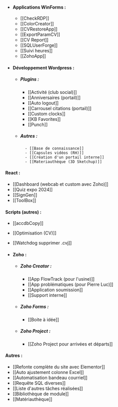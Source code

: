 - #### **Applications WinForms** :
	- [[CheckRDP]]
	- [[ColorCreator]]
	- [[CVRestoreApp]]
	- [[ExportParamCV]]
	- [[CV Report]]
	- [[SQLUserForge]]
	- [[Suivi heures]]
	- [[ZohoApp]]

- #### **Développement Wordpress** :
	- ##### **Plugins** :
		- [[Activité (club social)]]
		- [[Anniversaires (portail)]]
		- [[Auto logout]]
		- [[Carrousel citations (portail)]]
		- [[Custom clocks]]
		- [[KB Favorites]]
		- [[Punch]]
	- ##### **Autres** :
			- [[Base de connaissance]]
			- [[Capsules vidéos (RH)]]
			- [[Création d'un portail interne]]
			- [[Materiauthèque (3D Sketchup)]]

#### React :
- [[Dashboard (webcab et custom avec Zoho)]]
- [[Quiz expo 2024]]
- [[SignGen]]
- [[ToolBox]]

#### Scripts (autres) :
- [[accdbCopy]]
- [[Optimisation (CV)]]
- [[Watchdog supprimer .cvj]]

- #### **Zoho** :
	- ##### **Zoho Creator** :
		- [[App FlowTrack (pour l'usine)]]
		- [[App problématiques (pour Pierre Luc)]]
		- [[Application soumission]]
		- [[Support interne]]
	- ##### **Zoho Forms** :
		- [[Boite à idée]]
	- ##### **Zoho Project** :
		- [[Zoho Project pour arrivées et départs]]

#### Autres :
- [[Refonte complète du site avec Elementor]]
- [[Auto ajustement colonne Excel]]
- [[Automatisation bandeau courriel]]
- [[Requête SQL diverses]]
- [[Liste d'autres tâches réalisées]]
- [[Bibliothèque de module]]
- [[Matériauthèque]]
